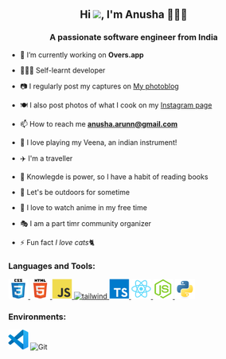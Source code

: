 <h2 align="center">Hi <img src="https://github.com/TheDudeThatCode/TheDudeThatCode/blob/master/Assets/Hi.gif" width="20px">, I'm Anusha 👩🏻‍💻</h2>
<h3 align="center">A passionate software engineer from India</h3>

- 🔭 I’m currently working on **Overs.app**

- 👩🏻‍💻 Self-learnt developer 

- 📷 I regularly post my captures on [My photoblog](https://anushanandi.com/)

- 🍽️ I also post photos of what I cook on my [Instagram page](https://www.instagram.com/tongue._.teaser/)

- 📫 How to reach me **anusha.arunn@gmail.com**

- 🎼 I love playing my Veena, an indian instrument!

- ✈️ I'm a traveller

- 📖 Knowlegde is power, so I have a habit of reading books

- 🏸 Let's be outdoors for sometime

- 🦋 I love to watch anime in my free time

- 🎭 I am a part timr community organizer

- ⚡ Fun fact *I love cats*🐈


<h3 align="left">Languages and Tools:</h3>
<p align="left"> <a href="https://www.w3schools.com/css/" target="_blank" rel="noreferrer"> <img src="https://raw.githubusercontent.com/devicons/devicon/master/icons/css3/css3-original-wordmark.svg" alt="css3" width="40" height="40"/> </a> <a href="https://www.w3.org/html/" target="_blank" rel="noreferrer"> <img src="https://raw.githubusercontent.com/devicons/devicon/master/icons/html5/html5-original-wordmark.svg" alt="html5" width="40" height="40"/> </a> <a href="https://developer.mozilla.org/en-US/docs/Web/JavaScript" target="_blank" rel="noreferrer"> <img src="https://raw.githubusercontent.com/devicons/devicon/master/icons/javascript/javascript-original.svg" alt="javascript" width="40" height="40"/> </a> <a href="https://tailwindcss.com/" target="_blank" rel="noreferrer"> <img src="https://www.vectorlogo.zone/logos/tailwindcss/tailwindcss-icon.svg" alt="tailwind" width="40" height="40"/> </a> <a href="https://www.typescriptlang.org/" target="_blank" rel="noreferrer"> <img src="https://raw.githubusercontent.com/devicons/devicon/master/icons/typescript/typescript-original.svg" alt="typescript" width="40" height="40"/> </a> 
<a href="https://www.reactjs.org/" target="_blank" rel="noreferrer"> <img src="https://raw.githubusercontent.com/devicons/devicon/master/icons/react/react-original.svg" alt="typescript" width="40" height="40"/> </a>
<a href="https://www.nodejs.org/" target="_blank" rel="noreferrer"> <img src="https://raw.githubusercontent.com/devicons/devicon/master/icons/nodejs/nodejs-original.svg" alt="typescript" width="40" height="40"/> </a>
<a href="https://www.python.org/" target="_blank" rel="noreferrer"> <img src="https://raw.githubusercontent.com/devicons/devicon/master/icons/python/python-original.svg" alt="typescript" width="40" height="40"/> </a></p>

<h3 align="left">Environments:</h3>
  
 <p align="left">
 <img alt="VSCode" width="40" height="40" src="https://raw.githubusercontent.com/Mempler/Mempler/master/assets//visual-studio-code.svg"/>
<img alt="Git" width="40" height="40" src="https://cdn.jsdelivr.net/gh/devicons/devicon/icons/git/git-original.svg" />
 </p>
<!---
anusha-arunn/anusha-arunn is a ✨ special ✨ repository because its `README.md` (this file) appears on your GitHub profile.
You can click the Preview link to take a look at your changes.
--->


